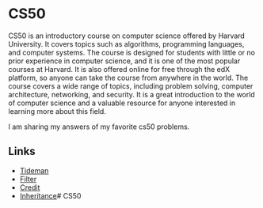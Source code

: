 
# CS50

CS50 is an introductory course on computer science offered by Harvard University. It covers topics such as algorithms, programming languages, and computer systems. The course is designed for students with little or no prior experience in computer science, and it is one of the most popular courses at Harvard. It is also offered online for free through the edX platform, so anyone can take the course from anywhere in the world. The course covers a wide range of topics, including problem solving, computer architecture, networking, and security. It is a great introduction to the world of computer science and a valuable resource for anyone interested in learning more about this field.

I am sharing my answers of my favorite cs50 problems.

## Links
 - [Tideman](https://cs50.harvard.edu/x/2022/psets/3/tideman/)
 - [Filter](https://cs50.harvard.edu/x/2022/psets/4/filter/more/)
 - [Credit](https://cs50.harvard.edu/x/2022/psets/1/credit/)
 - [Inheritance](https://cs50.harvard.edu/x/2022/labs/5/)# CS50
